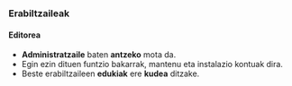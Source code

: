 ### Erabiltzaileak
#### Editorea

- **Administratzaile** baten **antzeko** mota da.
- Egin ezin dituen funtzio bakarrak, mantenu eta instalazio kontuak dira.
- Beste erabiltzaileen **edukiak** ere **kudea** ditzake.